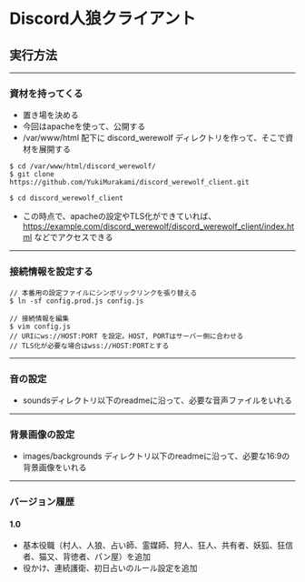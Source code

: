 # Discord人狼クライアント

## 実行方法
----
### 資材を持ってくる
- 置き場を決める
- 今回はapacheを使って、公開する
- /var/www/html 配下に discord_werewolf ディレクトリを作って、そこで資材を展開する
```
$ cd /var/www/html/discord_werewolf/
$ git clone https://github.com/YukiMurakami/discord_werewolf_client.git

$ cd discord_werewolf_client
```
- この時点で、apacheの設定やTLS化ができていれば、https://example.com/discord_werewolf/discord_werewolf_client/index.html
などでアクセスできる

-----

### 接続情報を設定する
```
// 本番用の設定ファイルにシンボリックリンクを張り替える
$ ln -sf config.prod.js config.js

// 接続情報を編集
$ vim config.js
// URIにws://HOST:PORT を設定。HOST, PORTはサーバー側に合わせる
// TLS化が必要な場合はwss://HOST:PORTとする
```
----

### 音の設定
- soundsディレクトリ以下のreadmeに沿って、必要な音声ファイルをいれる

----

### 背景画像の設定
- images/backgrounds ディレクトリ以下のreadmeに沿って、必要な16:9の背景画像をいれる

----

### バージョン履歴

#### 1.0
- 基本役職（村人、人狼、占い師、霊媒師、狩人、狂人、共有者、妖狐、狂信者、猫又、背徳者、パン屋）を追加
- 役かけ、連続護衛、初日占いのルール設定を追加

